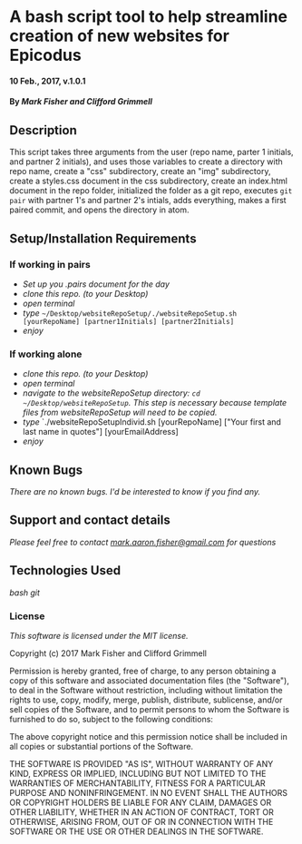 
# A bash script tool to help streamline creation of new websites for Epicodus

#### 10 Feb., 2017, v.1.0.1

#### By _Mark Fisher and Clifford Grimmell_

## Description

This script takes three arguments from the user (repo name, parter 1 initials, and partner 2 initials), and uses those variables to create a directory with repo name, create a "css" subdirectory, create an "img" subdirectory, create a styles.css document in the css subdirectory, create an index.html document in the repo folder, initialized the folder as a git repo, executes `git pair` with partner 1's and partner 2's intials, adds everything, makes a first paired commit, and opens the directory in atom.

## Setup/Installation Requirements

### If working in pairs
* _Set up you .pairs document for the day_
* _clone this repo. (to your Desktop)_
* _open terminal_
* _type_ `~/Desktop/websiteRepoSetup/./websiteRepoSetup.sh [yourRepoName] [partner1Initials] [partner2Initials]`
* _enjoy_

### If working alone
* _clone this repo. (to your Desktop)_
* _open terminal_
* _navigate to the websiteRepoSetup directory: `cd ~/Desktop/websiteRepoSetup`. This step is necessary because template files from websiteRepoSetup will need to be copied._
* _type_ `./websiteRepoSetupIndivid.sh [yourRepoName] ["Your first and last name in quotes"] [yourEmailAddress]
* _enjoy_


## Known Bugs

_There are no known bugs. I'd be interested to know if you find any._

## Support and contact details

_Please feel free to contact mark.aaron.fisher@gmail.com for questions_

## Technologies Used

_bash_
_git_

### License

*This software is licensed under the MIT license.*

Copyright (c) 2017 Mark Fisher and Clifford Grimmell

Permission is hereby granted, free of charge, to any person obtaining a copy
of this software and associated documentation files (the "Software"), to deal
in the Software without restriction, including without limitation the rights
to use, copy, modify, merge, publish, distribute, sublicense, and/or sell
copies of the Software, and to permit persons to whom the Software is
furnished to do so, subject to the following conditions:

The above copyright notice and this permission notice shall be included in all
copies or substantial portions of the Software.

THE SOFTWARE IS PROVIDED "AS IS", WITHOUT WARRANTY OF ANY KIND, EXPRESS OR
IMPLIED, INCLUDING BUT NOT LIMITED TO THE WARRANTIES OF MERCHANTABILITY,
FITNESS FOR A PARTICULAR PURPOSE AND NONINFRINGEMENT. IN NO EVENT SHALL THE
AUTHORS OR COPYRIGHT HOLDERS BE LIABLE FOR ANY CLAIM, DAMAGES OR OTHER
LIABILITY, WHETHER IN AN ACTION OF CONTRACT, TORT OR OTHERWISE, ARISING FROM,
OUT OF OR IN CONNECTION WITH THE SOFTWARE OR THE USE OR OTHER DEALINGS IN THE
SOFTWARE.
